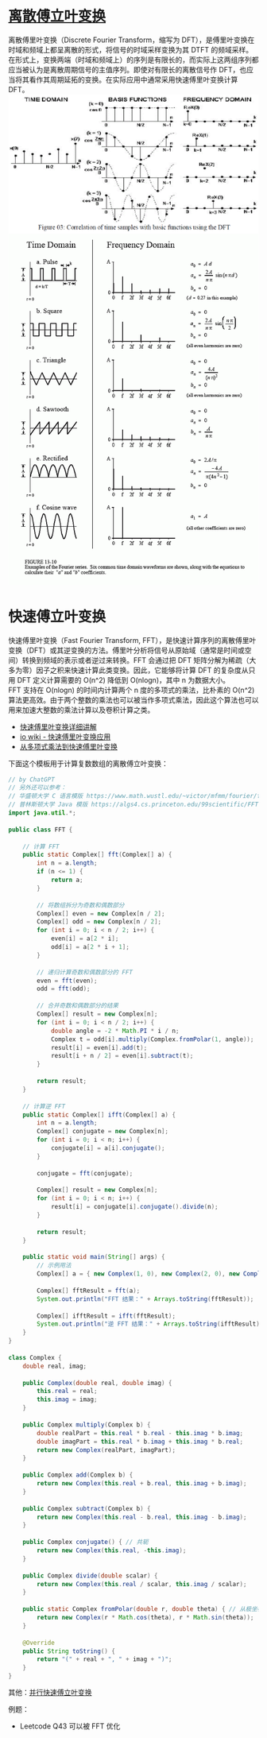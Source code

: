 # [离散傅立叶变换](https://zh.wikipedia.org/wiki/%E7%A6%BB%E6%95%A3%E5%82%85%E9%87%8C%E5%8F%B6%E5%8F%98%E6%8D%A2)
离散傅里叶变换（Discrete Fourier Transform，缩写为 DFT），是傅里叶变换在时域和频域上都呈离散的形式，将信号的时域采样变换为其 DTFT 的频域采样。  
在形式上，变换两端（时域和频域上）的序列是有限长的，而实际上这两组序列都应当被认为是离散周期信号的主值序列。即使对有限长的离散信号作 DFT，也应当将其看作其周期延拓的变换。在实际应用中通常采用快速傅里叶变换计算 DFT。  
![](./dft-0.webp)  
![](./dft-1.gif)  
  
# 快速傅立叶变换
快速傅里叶变换（Fast Fourier Transform, FFT），是快速计算序列的离散傅里叶变换（DFT）或其逆变换的方法。傅里叶分析将信号从原始域（通常是时间或空间）转换到频域的表示或者逆过来转换。FFT 会通过把 DFT 矩阵分解为稀疏（大多为零）因子之积来快速计算此类变换。因此，它能够将计算 DFT 的复杂度从只用 DFT 定义计算需要的 O(n^2) 降低到 O(nlogn)，其中 n 为数据大小。  
FFT 支持在 O(nlogn) 的时间内计算两个 n 度的多项式的乘法，比朴素的 O(n^2) 算法更高效。由于两个整数的乘法也可以被当作多项式乘法，因此这个算法也可以用来加速大整数的乘法计算以及卷积计算之类。  

* [快速傅里叶变换详细讲解](https://www.youtube.com/watch?v=RlxT4Nmd45I&list=PLEUKC88yR4_al2oa2LF0SKS2RPpxmWg3n&index=9)
* [io wiki - 快速傅里叶变换应用](https://oi-wiki.org/math/poly/fft/)
* [从多项式乘法到快速傅里叶变换](https://itimetraveler.github.io/2017/09/08/%E3%80%90%E7%AE%97%E6%B3%95%E3%80%91%E4%BB%8E%E5%A4%9A%E9%A1%B9%E5%BC%8F%E4%B9%98%E6%B3%95%E5%88%B0%E5%BF%AB%E9%80%9F%E5%82%85%E9%87%8C%E5%8F%B6%E5%8F%98%E6%8D%A2/)

下面这个模板用于计算复数数组的离散傅立叶变换：
```java
// by ChatGPT
// 另外还可以参考：
// 华盛顿大学 C 语言模版 https://www.math.wustl.edu/~victor/mfmm/fourier/fft.c
// 普林斯顿大学 Java 模版 https://algs4.cs.princeton.edu/99scientific/FFT.java.html
import java.util.*;

public class FFT {

    // 计算 FFT
    public static Complex[] fft(Complex[] a) {
        int n = a.length;
        if (n <= 1) {
            return a;
        }

        // 将数组拆分为奇数和偶数部分
        Complex[] even = new Complex[n / 2];
        Complex[] odd = new Complex[n / 2];
        for (int i = 0; i < n / 2; i++) {
            even[i] = a[2 * i];
            odd[i] = a[2 * i + 1];
        }

        // 递归计算奇数和偶数部分的 FFT
        even = fft(even);
        odd = fft(odd);

        // 合并奇数和偶数部分的结果
        Complex[] result = new Complex[n];
        for (int i = 0; i < n / 2; i++) {
            double angle = -2 * Math.PI * i / n;
            Complex t = odd[i].multiply(Complex.fromPolar(1, angle));
            result[i] = even[i].add(t);
            result[i + n / 2] = even[i].subtract(t);
        }

        return result;
    }

    // 计算逆 FFT
    public static Complex[] ifft(Complex[] a) {
        int n = a.length;
        Complex[] conjugate = new Complex[n];
        for (int i = 0; i < n; i++) {
            conjugate[i] = a[i].conjugate();
        }

        conjugate = fft(conjugate);

        Complex[] result = new Complex[n];
        for (int i = 0; i < n; i++) {
            result[i] = conjugate[i].conjugate().divide(n);
        }

        return result;
    }

    public static void main(String[] args) {
        // 示例用法
        Complex[] a = { new Complex(1, 0), new Complex(2, 0), new Complex(3, 0), new Complex(4, 0) };

        Complex[] fftResult = fft(a);
        System.out.println("FFT 结果：" + Arrays.toString(fftResult));

        Complex[] ifftResult = ifft(fftResult);
        System.out.println("逆 FFT 结果：" + Arrays.toString(ifftResult));
    }
}

class Complex {
    double real, imag;

    public Complex(double real, double imag) {
        this.real = real;
        this.imag = imag;
    }

    public Complex multiply(Complex b) {
        double realPart = this.real * b.real - this.imag * b.imag;
        double imagPart = this.real * b.imag + this.imag * b.real;
        return new Complex(realPart, imagPart);
    }

    public Complex add(Complex b) {
        return new Complex(this.real + b.real, this.imag + b.imag);
    }

    public Complex subtract(Complex b) {
        return new Complex(this.real - b.real, this.imag - b.imag);
    }

    public Complex conjugate() { // 共轭
        return new Complex(this.real, -this.imag);
    }

    public Complex divide(double scalar) {
        return new Complex(this.real / scalar, this.imag / scalar);
    }

    public static Complex fromPolar(double r, double theta) { // 从极坐标转换
        return new Complex(r * Math.cos(theta), r * Math.sin(theta));
    }

    @Override
    public String toString() {
        return "(" + real + ", " + imag + ")";
    }
}
```

其他：[并行快速傅立叶变换](https://zh.wikipedia.org/zh-hans/%E5%B9%B6%E8%A1%8C%E5%BF%AB%E9%80%9F%E5%82%85%E9%87%8C%E5%8F%B6%E5%8F%98%E6%8D%A2)  

例题：  
* Leetcode Q43 可以被 FFT 优化
